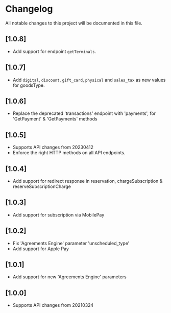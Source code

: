 # Changelog
All notable changes to this project will be documented in this file.

## [1.0.8]

- Add support for endpoint `getTerminals`.
## [1.0.7]

- Add `digital`, `discount`, `gift_card`, `physical` and `sales_tax` as new values for goodsType.

## [1.0.6]

- Replace the deprecated 'transactions' endpoint with 'payments', for 'GetPayment' & 'GetPayments' methods

## [1.0.5]

- Supports API changes from 20230412
- Enforce the right HTTP methods on all API endpoints.

## [1.0.4]

- Add support for redirect response in reservation, chargeSubscription & reserveSubscriptionCharge

## [1.0.3]

- Add support for subscription via MobilePay

## [1.0.2]

- Fix 'Agreements Engine' parameter 'unscheduled_type'
- Add support for Apple Pay

## [1.0.1]

- Add support for new 'Agreements Engine' parameters

## [1.0.0]

- Supports API changes from 20210324
